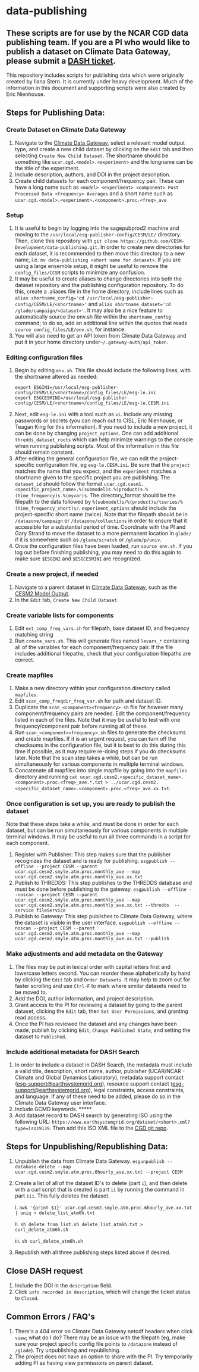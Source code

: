 # data-publishing
## These scripts are for use by the NCAR CGD data publishing team. If you are a PI who would like to publish a dataset on Climate Data Gateway, please submit a [DASH ticket](https://ithelp.ucar.edu/plugins/servlet/desk/site/dash).

This repository includes scripts for publishing data which were originally created by Ilana Stern. It is currently under heavy development. Much of the information in this document and supporting scripts were also created by Eric Nienhouse.


## Steps for Publishing Data:
### Create Dataset on Climate Data Gateway
1. Navigate to the [Climate Data Gateway](https://www.earthsystemgrid.org/), select a relevant model output type, and create a new child dataset by clicking on the `Edit` tab and then selecting `Create New Child Dataset`. The shortname should be something like `ucar.cgd.<model>.<experiment>` and the longname can be the title of the experiment.
2. Include description, authors, and DOI in the project description.
3. Create child datasets for each component/frequency pair. These can have a long name such as `<model> <experiment> <component> Post Processed Data <frequency> Averages` and a short name such as `ucar.cgd.<model>.<experiment>.<component>.proc.<freq>_ave`

### Setup
1. It is useful to begin by logging into the sagepubprod2 machine and moving to the `/usr/local/esg-publisher-config/CESM/LE/` directory. Then, clone this repository with `git clone https://github.com/CESM-Development/data-publishing.git`. In order to create new directories for each dataset, it is recommended to then move this directory to a new name, i.e. `mv data-publishing <short name for dataset>`. If you are using a large ensemble setup, it might be useful to remove the `config_files/CCSM` scripts to minimize any confusion.
2. It may be useful to create aliases to change directories into both the dataset repository and the publishing configuration repository. To do this, create a .aliases file in the home directory, include lines such as `alias shortname_config='cd /usr/local/esg-publisher-config/CESM/LE/<shortname>'` and `alias shortname_dataset='cd /glade/campaign/<dataset>'`. It may also be a nice feature to automatically source the env.sh file within the `shortname_config` command; to do so, add an additional line within the quotes that reads `source config_files/LE/env.sh`, for instance.
3. You will also need to get an API token from Climate Data Gateway and put it in your home directory under`~/.gateway-auth/api_token`.

### Editing configuration files
1. Begin by editing `env.sh`. This file should include the following lines, with the shortname altered as needed:
      ```
      export ESGINI=/usr/local/esg-publisher-config/CESM/LE/<shortname>/config_files/LE/esg-le.ini
      export ESGCESMINI=/usr/local/esg-publisher-config/CESM/LE/<shortname>/config_files/LE/esg-le.CESM.ini
      ```
2. Next, edit `esg-le.ini` with a tool such as `vi`. Include any missing passwords or secrets (you can reach out to CISL, Eric Nienhouse, or Teagan King for this information). If you need to include a new project, it can be done by changing `project_options`. One can add additional `thredds_dataset_roots` which can help minimize warnings to the console when running publishing scripts. Most of the information in this file should remain constant.
3. After editing the general configuration file, we can edit the project-specific configuration file, eg `esg-le.CESM.ini`. Be sure that the `project` matches the name that you expect, and the `experiment` matches a shortname given to the specific project you are publishing. The `dataset_id` should follow the format `ucar.cgd.cesm1.<specific_project_name>.%(submodel)s.%(product)s.%(time_frequency)s.%(myvar)s`. The directory_format should be the filepath to the data followed by `%(submodel)s/%(product)s/tseries/%(time_frequency_short)s/`. `experiment_options` should include the project-specific short name (twice). Note that the filepath should be in `/datazone/campaign` or `/datazone/collections` in order to ensure that it accessible for a substantial period of time. Coordinate with the PI and Gary Strand to move the dataset to a more permanent location in `glade/` if it is somewhere such as `/glade/scratch` or `/glade/p/univ`.
4. Once the configuration files have been loaded, run `source env.sh`. If you log out before finishing publishing, you may need to do this again to make sure `$ESGINI` and `$ESGCESMINI` are recognized.

### Create a new project, if needed
1. Navigate to a parent dataset in [Climate Data Gateway](https://www.earthsystemgrid.org/), such as the [CESM2 Model Output](https://www.earthsystemgrid.org/dataset/ucar.cgd.cesm2.output.html).
2. In the `Edit` tab, `Create New Child Dataset`.

### Create variable lists for components
1. Edit `ext_comp_freq_vars.sh` for filepath, base dataset ID, and frequency matching string
2. Run `create_vars.sh`. This will generate files named `levars_*` containing all of the variables for each component/frequency pair. If the file includes additional filepaths, check that your configuration filepaths are correct.

### Create mapfiles
1. Make a new directory within your configuration directory called `mapfiles`.
2. Edit `scan_comp_freqdir_freq_var.sh` for path and dataset ID.
3. Duplicate the `scan_<component><frequency>.sh` file for however many component/frequency pairs are needed. Edit the component/frequency listed in each of the files. Note that it may be useful to test with one frequency/component pair before running all of these.
4. Run `scan_<component><frequency>.sh` files to generate the checksums and create mapfiles. If it is an urgent request, you can turn off the checksums in the configuration file, but it is best to do this during this time if possible, as it may require re-doing steps if you do checksums later. Note that the scan step takes a while, but can be run simultaneously for various components in multiple terminal windows.
5. Concatenate all mapfiles into single mapfile by going into the `mapfiles` directory and running `cat ucar.cgd.cesm2.<specific_dataset_name>.<component>.proc.<freq>_ave.*.txt > ../ucar.cgd.cesm2.<specific_dataset_name>.<component>.proc.<freq>_ave.xx.txt`.

### Once configuration is set up, you are ready to publish the dataset
Note that these steps take a while, and must be done in order for each dataset, but can be run simultaneously for various components in multiple terminal windows. It may be useful to run all three commands in a script for each component.
1. Register with Publisher: This step makes sure that the publisher recognizes the dataset and is ready for publishing.
`esgpublish --offline --project CESM --parent ucar.cgd.cesm2.smyle.atm.proc.monthly_ave --map ucar.cgd.cesm2.smyle.atm.proc.monthly_ave.xx.txt`
2. Publish to THREDDS: This step publishes to the THREDDS database and must be done before publishing to the gateway.
`esgpublish --offline --noscan --project CESM --parent ucar.cgd.cesm2.smyle.atm.proc.monthly_ave --map ucar.cgd.cesm2.smyle.atm.proc.monthly_ave.xx.txt --thredds  --service fileService`
3. Publish to Gateway: This step publishes to Climate Data Gateway, where the dataset is visible in the user interface.
`esgpublish --offline --noscan --project CESM --parent ucar.cgd.cesm2.smyle.atm.proc.monthly_ave --map ucar.cgd.cesm2.smyle.atm.proc.monthly_ave.xx.txt --publish`

### Make adjustments and add metadata on the Gateway
1. The files may be put in lexical order with capital letters first and lowercase letters second. You can reorder these alphabetically by hand by clicking the `Edit` tab and `Order Datasets`. It may help to zoom out for faster scrolling and use `Ctrl-F` to mark where similar datasets need to be moved to.
2. Add the DOI, author information, and project description.
3. Grant access to the PI for reviewing a dataset by going to the parent dataset, clicking the `Edit` tab, then `Set User Permissions`, and granting read access. 
4. Once the PI has reviewed the dataset and any changes have been made, publish by clicking `Edit`, `Change Published State`, and setting the dataset to `Published`.

### Include additional metadata for DASH Search
1. In order to include a dataset in DASH Search, the metadata must include a valid title, description, short name, author, publisher (UCAR/NCAR - Climate and Global Dynamics Laboratory), metadata support contact (esg-support@earthsystemgrid.org), resource support contact (esg-support@earthsystemgrid.org), legal constraints, access constraints, and language. If any of these need to be added, please do so in the Climate Data Gateway user interface.
2. Include GCMD keywords. *****
3. Add dataset record to DASH search by generating ISO using the following URL: `https://www.earthsystemgrid.org/dataset/<short>.xml?type=iso19139`. Then add this ISO XML file to the [CGD git repo](https://github.com/NCAR/dash-cgd-prod).

## Steps for Unpublishing/Republishing Data:
1. Unpublish the data from Climate Data Gateway.
`esgunpublish --database-delete --map ucar.cgd.cesm2.smyle.atm.proc.6hourly_ave.xx.txt --project CESM`
2. Create a list of all of the dataset ID's to delete (part `i`), and then delete with a curl script that is created is part `ii` by running the command in part `iii`. This fully deletes the dataset.


     i. `awk '{print $1}' ucar.cgd.cesm2.smyle.atm.proc.6hourly_ave.xx.txt | uniq > delete_list_atm6h.txt`

     ii. `sh delete_from_list.sh delete_list_atm6h.txt > curl_delete_atm6h.sh`

     iii. `sh curl_delete_atm6h.sh`

3. Republish with all three publishing steps listed above if desired.

## Close DASH request
1. Include the DOI in the `description` field.
2. Click `info recorded in description`, which will change the ticket status to `Closed`.

## Common Errors / FAQ's
1. There's a 404 error on Climate Data Gateway netcdf headers when click `view`; what do I do?
There may be an issue with the filepath (eg, make sure your project specific config file points to `/datazone` instead of `/glade`). Try unpublishing and republishing.
2. The project does not have an option to share with the PI. 
Try temporarily adding PI as having view permissions on parent dataset.
